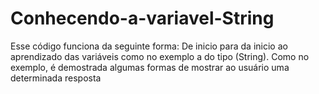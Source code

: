 # Conhecendo-a-variavel-String
Esse código funciona da seguinte forma: De inicio para da inicio ao aprendizado das variáveis como no exemplo a do tipo (String). Como no exemplo, é demostrada algumas formas de mostrar ao usuário uma determinada resposta
